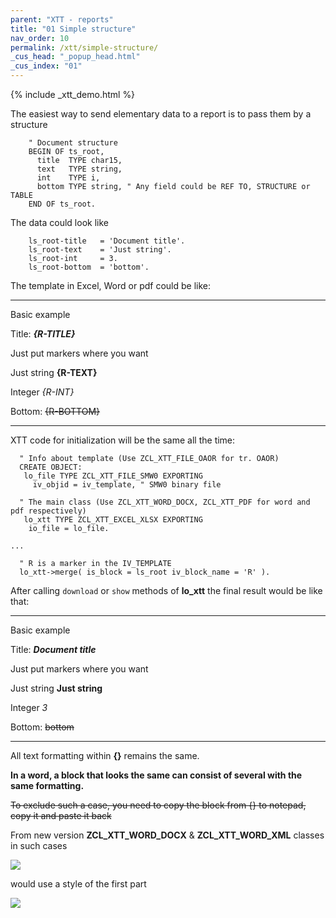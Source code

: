 ```yaml
---
parent: "XTT - reports"
title: "01 Simple structure"
nav_order: 10
permalink: /xtt/simple-structure/
_cus_head: "_popup_head.html"
_cus_index: "01"
---
```


{% include _xtt_demo.html %}

The easiest way to send elementary data to a report is to pass them by a structure
```abap
    " Document structure
    BEGIN OF ts_root,
      title  TYPE char15,
      text   TYPE string,
      int    TYPE i,
      bottom TYPE string, " Any field could be REF TO, STRUCTURE or TABLE
    END OF ts_root.
```

The data could look like
```abap
    ls_root-title   = 'Document title'.
    ls_root-text    = 'Just string'.
    ls_root-int     = 3.
    ls_root-bottom  = 'bottom'.
```

The template in Excel, Word or pdf could be like:

***
Basic example

Title: **_{R-TITLE}_**

Just put markers where you want

Just string    **{R-TEXT}**

Integer        _{R-INT}_

Bottom: ~~{R-BOTTOM}~~

***

 XTT code for initialization will be the same all the time:
```abap
  " Info about template (Use ZCL_XTT_FILE_OAOR for tr. OAOR)
  CREATE OBJECT:
   lo_file TYPE ZCL_XTT_FILE_SMW0 EXPORTING
     iv_objid = iv_template, " SMW0 binary file

  " The main class (Use ZCL_XTT_WORD_DOCX, ZCL_XTT_PDF for word and pdf respectively)
   lo_xtt TYPE ZCL_XTT_EXCEL_XLSX EXPORTING
    io_file = lo_file.

...

  " R is a marker in the IV_TEMPLATE
  lo_xtt->merge( is_block = ls_root iv_block_name = 'R' ).
```

After calling `download` or `show` methods of **lo_xtt** the final result would be like that:

***
Basic example

Title: **_Document title_**

Just put markers where you want

Just string    **Just string**

Integer        _3_

Bottom: ~~bottom~~
***

All text formatting within **{}** remains the same.

**In a word, a block that looks the same can consist of several with the same formatting.**

~~To exclude such a case, you need to copy the block from {} to notepad, copy it and paste it back~~

From new version **ZCL_XTT_WORD_DOCX** & **ZCL_XTT_WORD_XML** classes in such cases

![](https://raw.githubusercontent.com/wiki/bizhuka/xtt/img/01_word_part_text.png)

would use a style of the first part 

![](https://raw.githubusercontent.com/wiki/bizhuka/xtt/img/01_word_part_text_f.png)